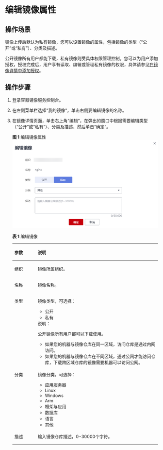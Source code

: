 # 编辑镜像属性<a name="swr_01_0016"></a>

## 操作场景<a name="section14534144710492"></a>

镜像上传后默认为私有镜像，您可以设置镜像的属性，包括镜像的类型（“公开”或“私有”）、分类及描述。

公开镜像所有用户都能下载，私有镜像则受具体权限管理控制。您可以为用户添加授权，授权完成后，用户享有读取、编辑或管理私有镜像的权限，具体请参见[在镜像详情中添加授权](授权管理.md#section851514354541)。

## 操作步骤<a name="zh-cn_topic_0084266453_section1514912210148"></a>

1.  登录容器镜像服务控制台。
2.  在左侧菜单栏选择“我的镜像“，单击右侧要编辑镜像的名称。
3.  在镜像详情页面，单击右上角“编辑“，在弹出的窗口中根据需要编辑类型（“公开”或“私有”）、分类及描述，然后单击“确定“。

    **图 1**  编辑镜像属性<a name="zh-cn_topic_0084266453_fig1222412412618"></a>  
    ![](figures/编辑镜像属性.png "编辑镜像属性")

    **表 1**  编辑镜像

    <a name="table156232449577"></a>
    <table><thead align="left"><tr id="row362424415719"><th class="cellrowborder" valign="top" width="16%" id="mcps1.2.3.1.1"><p id="p5624164445718"><a name="p5624164445718"></a><a name="p5624164445718"></a>参数</p>
    </th>
    <th class="cellrowborder" valign="top" width="84%" id="mcps1.2.3.1.2"><p id="p86248445574"><a name="p86248445574"></a><a name="p86248445574"></a>说明</p>
    </th>
    </tr>
    </thead>
    <tbody><tr id="row126241344125712"><td class="cellrowborder" valign="top" width="16%" headers="mcps1.2.3.1.1 "><p id="p1462474475716"><a name="p1462474475716"></a><a name="p1462474475716"></a>组织</p>
    </td>
    <td class="cellrowborder" valign="top" width="84%" headers="mcps1.2.3.1.2 "><p id="p126245448576"><a name="p126245448576"></a><a name="p126245448576"></a>镜像所属组织。</p>
    </td>
    </tr>
    <tr id="row1462434455710"><td class="cellrowborder" valign="top" width="16%" headers="mcps1.2.3.1.1 "><p id="p1362474485717"><a name="p1362474485717"></a><a name="p1362474485717"></a>名称</p>
    </td>
    <td class="cellrowborder" valign="top" width="84%" headers="mcps1.2.3.1.2 "><p id="p987113416590"><a name="p987113416590"></a><a name="p987113416590"></a>镜像名称。</p>
    </td>
    </tr>
    <tr id="row1362494415711"><td class="cellrowborder" valign="top" width="16%" headers="mcps1.2.3.1.1 "><p id="p16251445579"><a name="p16251445579"></a><a name="p16251445579"></a>类型</p>
    </td>
    <td class="cellrowborder" valign="top" width="84%" headers="mcps1.2.3.1.2 "><p id="p1385611278482"><a name="p1385611278482"></a><a name="p1385611278482"></a>镜像类型，可选择：</p>
    <a name="ul14883318487"></a><a name="ul14883318487"></a><ul id="ul14883318487"><li>公开</li><li>私有</li></ul>
    <div class="note" id="note173012712466"><a name="note173012712466"></a><a name="note173012712466"></a><span class="notetitle"> 说明： </span><div class="notebody"><p id="p188411222175614"><a name="p188411222175614"></a><a name="p188411222175614"></a>公开镜像所有用户都可以下载使用。</p>
    <a name="ul206121834039"></a><a name="ul206121834039"></a><ul id="ul206121834039"><li>如果您的机器与镜像仓库在同一区域，访问仓库是通过内网访问。</li><li>如果您的机器与镜像仓库在不同区域，通过公网才能访问仓库，下载跨区域仓库的镜像需要机器可以访问公网。</li></ul>
    </div></div>
    </td>
    </tr>
    <tr id="row2034315951713"><td class="cellrowborder" valign="top" width="16%" headers="mcps1.2.3.1.1 "><p id="p880219183417"><a name="p880219183417"></a><a name="p880219183417"></a>分类</p>
    </td>
    <td class="cellrowborder" valign="top" width="84%" headers="mcps1.2.3.1.2 "><p id="p15679590192"><a name="p15679590192"></a><a name="p15679590192"></a>镜像分类，可选择：</p>
    <a name="ul295090202015"></a><a name="ul295090202015"></a><ul id="ul295090202015"><li>应用服务器</li><li>Linux</li><li>Windows</li><li>Arm</li><li>框架与应用</li><li>数据库</li><li>语言</li><li>其他</li></ul>
    </td>
    </tr>
    <tr id="row1867154816580"><td class="cellrowborder" valign="top" width="16%" headers="mcps1.2.3.1.1 "><p id="p8681348135814"><a name="p8681348135814"></a><a name="p8681348135814"></a>描述</p>
    </td>
    <td class="cellrowborder" valign="top" width="84%" headers="mcps1.2.3.1.2 "><p id="p20682482582"><a name="p20682482582"></a><a name="p20682482582"></a>输入镜像仓库描述，0-30000个字符。</p>
    </td>
    </tr>
    </tbody>
    </table>


